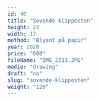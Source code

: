```yaml
---
id: 40
title: "Sovende klippesten"
height: 23
width: 17
method: "Blyant på papir"
year: 2020
price: "600"
fileName: "IMG_2211.JPG"
medie: "drawing"
draft: "no"
slug: "sovende-klippesten"
weight: "120"
---
```

